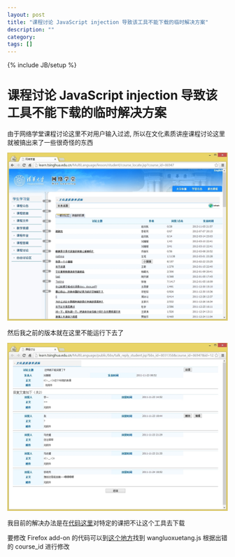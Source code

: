 ```yaml
---
layout: post
title: "课程讨论 JavaScript injection 导致该工具不能下载的临时解决方案"
description: ""
category: 
tags: []
---
```

{% include JB/setup %}

# 课程讨论 JavaScript injection 导致该工具不能下载的临时解决方案

由于网络学堂课程讨论这里不对用户输入过滤, 
所以在文化素质讲座课程讨论这里就被搞出来了一些很奇怪的东西

<img alt="文化素质讲座课程讨论" src="./kctl-list.jpg" style="display: inline; height: auto; width: auto; max-width: 100%;" title="文化素质讲座课程讨论">

然后我之前的版本就在这里不能运行下去了

<img alt="出问题的课程讨论" src="./kctl-broken.jpg" style="display: inline; height: auto; width: auto; max-width: 100%;" title="出问题的课程讨论">

 我目前的解决办法是在[代码这里](https://github.com/tianyang-li/download-tsinghua-wangluoxuetang/blob/v1.5/dl-app/content/wangluoxuetang.js#L672)对特定的课把不让这个工具去下载
 
 要修改 Firefox add-on 的代码可以到[这个地方](https://developer.mozilla.org/en-US/docs/Installing_extensions#Windows)找到 wangluoxuetang.js 根据出错的 course\_id 进行修改


